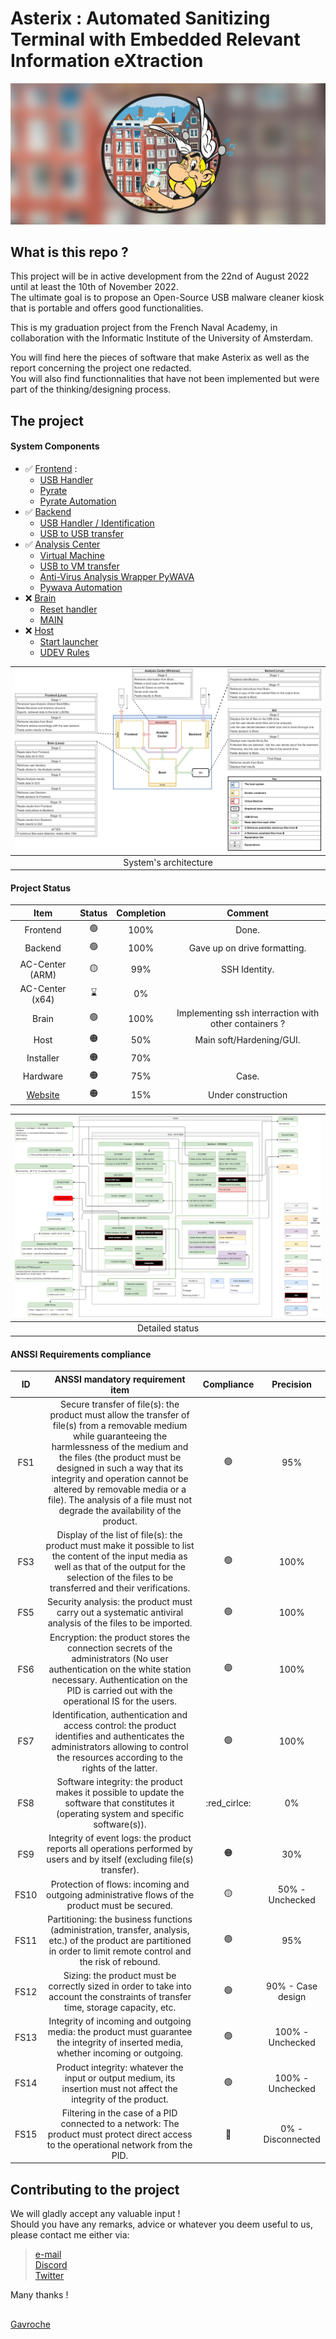 # Asterix : Automated Sanitizing Terminal with Embedded Relevant Information eXtraction

![Asterix](Images/banner.png)

## What is this repo ?

This project will be in active development from the 22nd of August 2022 until at least the 10th of November 2022.  
The ultimate goal is to propose an Open-Source USB malware cleaner kiosk that is portable and offers good functionalities.

This is my graduation project from the French Naval Academy, in collaboration with the Informatic Institute of the University of Amsterdam.

You will find here the pieces of software that make Asterix as well as the report concerning the project one redacted.  
You will also find functionnalities that have not been implemented but were part of the thinking/designing process.

## The project



#### System Components

- ✅ [Frontend](Frontend) :
    - [USB Handler](Frontend/USBHandler)
    - [Pyrate](https://github.com/G4vr0ch3/PyRATE)
    - [Pyrate Automation](Frontend/PyrateAutomation/)
- ✅ [Backend](Backend)
    - [USB Handler / Identification](Backend/USBHandler)
    - [USB to USB transfer](#)
- ✅ [Analysis Center](AC-Center)
    - [Virtual Machine](#)
    - [USB to VM transfer](#)
    - [Anti-Virus Analysis Wrapper PyWAVA](https://github.com/G4vr0ch3/PyWAVA)
    - [Pywava Automation](AC-Center/PywavaAutomation/)
- ❌ [Brain](Brain)
    - [Reset handler](#)
    - [MAIN](#)
- ❌ [Host](Host)
    - [Start launcher](#)
    - [UDEV Rules](#)

| ![](Images/arch_and_op.png) |
| :-: |
| System's architecture |


#### Project Status

| Item | Status | Completion | Comment |
| :-: | :-: | :-: | :-: |
| Frontend | :green_circle: | 100% | Done. |
| Backend | :green_circle: | 100% | Gave up on drive formatting. |
| AC-Center (ARM) | :yellow_circle: | 99% | SSH Identity. |
| AC-Center (x64) | :hourglass: | 0% |  |
| Brain | :green_circle: | 100% | Implementing ssh interraction with other containers ? |
| Host | :orange_circle: | 50% | Main soft/Hardening/GUI. |
| Installer | :orange_circle: | 70% |  |
| Hardware | :orange_circle: | 75% | Case. |
| [Website](https://g4vr0ch3.github.io/Asterix) | :orange_circle: | 15% | Under construction |

| ![](Images/status.png) |
| :-: |
| Detailed status |

#### ANSSI Requirements compliance

| ID | ANSSI mandatory requirement item | Compliance | Precision |
| :-: | :-: | :-: | :-: |
| FS1 | Secure transfer of file(s): the product must allow the transfer of file(s) from a removable medium while guaranteeing the harmlessness of the medium and the files (the product must be designed in such a way that its integrity and operation cannot be altered by removable media or a file). The analysis of a file must not degrade the availability of the product. | :green_circle: | 95% |
| FS3 | Display of the list of file(s): the product must make it possible to list the content of the input media as well as that of the output for the selection of the files to be transferred and their verifications. | :green_circle: | 100% |
| FS5 | Security analysis: the product must carry out a systematic antiviral analysis of the files to be imported. | :green_circle: | 100% |
| FS6 | Encryption: the product stores the connection secrets of the administrators (No user authentication on the white station necessary. Authentication on the PID is carried out with the operational IS for the users. | :green_circle: | 100% |
| FS7 | Identification, authentication and access control: the product identifies and authenticates the administrators allowing to control the resources according to the rights of the latter. | :green_circle: | 100% |
| FS8 | Software integrity: the product makes it possible to update the software that constitutes it (operating system and specific software(s)). | :red_cirlce: | 0% |
| FS9 | Integrity of event logs: the product reports all operations performed by users and by itself (excluding file(s) transfer). | :orange_circle: | 30% |
| FS10 | Protection of flows: incoming and outgoing administrative flows of the product must be secured. | :yellow_circle: | 50% - Unchecked |
| FS11 | Partitioning: the business functions (administration, transfer, analysis, etc.) of the product are partitioned in order to limit remote control and the risk of rebound. | :green_circle: | 95% |
| FS12 | Sizing: the product must be correctly sized in order to take into account the constraints of transfer time, storage capacity, etc. | :green_circle: | 90% - Case design |
| FS13 | Integrity of incoming and outgoing media: the product must guarantee the integrity of inserted media, whether incoming or outgoing. | :green_circle: | 100% - Unchecked |
| FS14 | Product integrity: whatever the input or output medium, its insertion must not affect the integrity of the product. | :green_circle: | 100% - Unchecked |
| FS15 | Filtering in the case of a PID connected to a network: The product must protect direct access to the operational network from the PID. | :red_circle: | 0% - Disconnected |


## Contributing to the project

We will gladly accept any valuable input !  
Should you have any remarks, advice or whatever you deem useful to us, please contact me either via:

> [e-mail](mailto:gavrochebackups@gmail.com)  
> [Discord](https://discordapp.com/users/Gavroche#2871)  
> [Twitter](https://twitter.com/Gvrch3)

Many thanks !

##

[Gavroche](https://github.com/G4vr0ch3)

